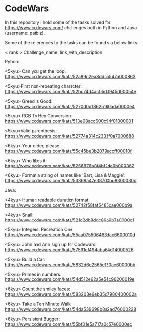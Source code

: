 # CodeWars
In this repository I hold some of the tasks solved for https://www.codewars.com/ challenges both in Python and Java (username: patbiz).

Some of the references to the tasks can be found via below links:

< rank > Challenge_name: link_with_description
  
  
Pyhon:

<5kyu> Can you get the loop: https://www.codewars.com/kata/52a89c2ea8ddc5547a000863

<5kyu>First non-repeating character: https://www.codewars.com/kata/52bc74d4ac05d0945d00054e

<5kyu> Greed is Good: https://www.codewars.com/kata/5270d0d18625160ada0000e4

<5kyu> RGB To Hex Conversion: https://www.codewars.com/kata/513e08acc600c94f01000001

<5kyu>Valid parenthesis: https://www.codewars.com/kata/52774a314c2333f0a7000688

<6kyu> Your order, please: https://www.codewars.com/kata/55c45be3b2079eccff00010f

<6kyu> Who likes it: https://www.codewars.com/kata/5266876b8f4bf2da9b000362

<6kyu> Format a string of names like 'Bart, Lisa & Maggie': https://www.codewars.com/kata/53368a47e38700bd8300030d

Java:

<4kyu> Human readable duration format: https://www.codewars.com/kata/52742f58faf5485cae000b9a

<4kyu> Snail: https://www.codewars.com/kata/521c2db8ddc89b9b7a0000c1

<5kyu> Integers: Recreation One: https://www.codewars.com/kata/55aa075506463dac6600010d

<5kyu> John and Ann sign up for Codewars: https://www.codewars.com/kata/57591ef494aba64d14000526

<5kyu> Build a Car: https://www.codewars.com/kata/5832d6e2565e120ae60000bb

<5kyu> Primes in numbers: https://www.codewars.com/kata/54d512e62a5e54c96200019e

<6kyu> Count the smiley faces: https://www.codewars.com/kata/583203e6eb35d7980400002a

<6kyu> Take a Ten Minute Walk: https://www.codewars.com/kata/54da539698b8a2ad76000228

<6kyu> Persistent Bugger: https://www.codewars.com/kata/55bf01e5a717a0d57e0000ec
